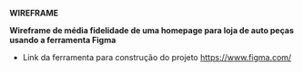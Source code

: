 **WIREFRAME** 

**Wireframe de média fidelidade de uma homepage para loja de auto peças usando a ferramenta Figma**

* Link da ferramenta para construção do projeto <https://www.figma.com/>

